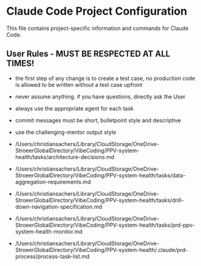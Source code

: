 # Claude Code Project Configuration

This file contains project-specific information and commands for Claude Code.

## User Rules - MUST BE RESPECTED AT ALL TIMES!
- the first step of any change is to create a test case, no production code is allowed to be written without a test case upfront
- never assume anything. if you have questions, directly ask the User
- always use the appropriate agent for each task
- commit messages must be short, bulletpoint style and descriptive
- use the challenging-mentor output style

- /Users/christiansachers/Library/CloudStorage/OneDrive-StroeerGlobalDirectory/VibeCoding/PPV-system-health/tasks/architecture-decisions.md
- /Users/christiansachers/Library/CloudStorage/OneDrive-StroeerGlobalDirectory/VibeCoding/PPV-system-health/tasks/data-aggregation-requirements.md
- /Users/christiansachers/Library/CloudStorage/OneDrive-StroeerGlobalDirectory/VibeCoding/PPV-system-health/tasks/drill-down-navigation-specification.md
- /Users/christiansachers/Library/CloudStorage/OneDrive-StroeerGlobalDirectory/VibeCoding/PPV-system-health/tasks/prd-ppv-system-health-monitor.md
- /Users/christiansachers/Library/CloudStorage/OneDrive-StroeerGlobalDirectory/VibeCoding/PPV-system-health/.claude/prd-process/process-task-list.md